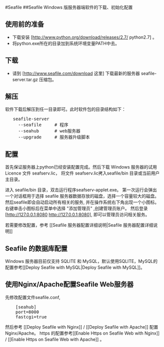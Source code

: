 #Seafile
##Seafile Windows 版服务器端软件的下载、初始化配置

## 使用前的准备
* 下载安装 [http://www.python.org/download/releases/2.7/ python2.7] 。
* 将python.exe所在的目录加到系统环境变量PATH中去。

## 下载
* 请到 [http://www.seafile.com/download 这里] 下载最新的服务器 seafile-server.tar.gz 压缩包。

## 解压
软件下载后解压到任一目录即可。此时软件包的目录结构如下：

<pre>
   seafile-server
     --seafile     # 程序
     --seahub      # web服务器
     --upgrade     # 服务器升级脚本
</pre>

## 配置
首先保证服务器上python已经安装配置完成。然后下载 Windows 服务器的试用 Licence 文件 seafserv.lic， 将文件 seafserv.lic拷入seafile/bin 目录或当前用户主目录。

进入 seafile/bin
目录，双击运行程序seafserv-applet.exe。 第一次运行会弹出一个对话框用于选择 seafile 服务器数据存放的磁盘，选择一个容量较大的磁盘。然后seafile即会自动启动所有相关的服务, 并在操作系统右下角出现一个小图标。右键单击小图标后在菜单中选择 "添加管理员" ,创建管理员账户。 然后登录 [http://127.0.0.1:8080 http://127.0.0.1:8080], 即可以管理员访问相关服务。

若需要修改配置，参考 [[Seafile 服务器配置详细说明|Seafile 服务器配置详细说明]]

## Seafile 的数据库配置
Windows 服务器目前仅支持 SQLITE 和 MySQL，默认使用SQLITE，MySQL的配置参考[[Deploy Seafile with MySQL|Deploy Seafile with MySQL]]。

## 使用Nginx/Apache配置Seafile Web服务器
先修改配置文件seafile.conf,
<pre>
    [seahub]
    port=8000
    fastcgi=true
</pre>

然后参考 [[Deploy Seafile with Nginx]] / [[Deploy Seafile with Apache]] 配置 Nginx/Apache。
https 的配置参考[[Enable Https on Seafile Web with Nginx]] / [[Enable Https on Seafile Web with Apache]] 。
